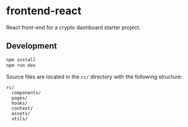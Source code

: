 # frontend-react

React front-end for a crypto dashboard starter project.

## Development

```bash
npm install
npm run dev
```

Source files are located in the `rc/` directory with the following structure:

```
rc/
  components/
  pages/
  hooks/
  context/
  assets/
  utils/
```
